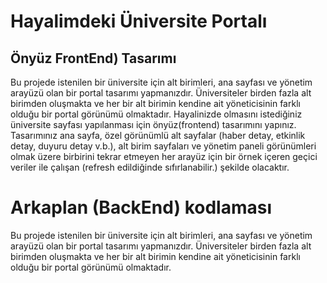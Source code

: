 # Hayalimdeki Üniversite Portalı

## Önyüz FrontEnd) Tasarımı 

Bu projede istenilen bir üniversite için alt birimleri, ana sayfası ve yönetim arayüzü olan bir portal tasarımı yapmanızdır. Üniversiteler birden fazla alt birimden oluşmakta ve her bir alt birimin kendine ait yöneticisinin farklı olduğu bir portal görünümü olmaktadır. Hayalinizde olmasını istediğiniz üniversite sayfası yapılanması için önyüz(frontend) tasarımını yapınız. Tasarımınız ana sayfa, özel görünümlü alt sayfalar (haber detay, etkinlik detay, duyuru detay v.b.), alt birim sayfaları ve yönetim paneli görünümleri olmak üzere birbirini tekrar etmeyen her arayüz için bir örnek içeren geçici veriler ile çalışan (refresh edildiğinde sıfırlanabilir.) şekilde olacaktır.

# Arkaplan (BackEnd) kodlaması

Bu projede istenilen bir üniversite için alt birimleri, ana sayfası ve yönetim arayüzü olan bir portal tasarımı yapmanızdır. Üniversiteler birden fazla alt birimden oluşmakta ve her bir alt birimin kendine ait yöneticisinin farklı olduğu bir portal görünümü olmaktadır.

